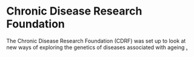 Chronic Disease Research Foundation
=======================

The Chronic Disease Research Foundation (CDRF) was set up to look at new ways of exploring the genetics of diseases associated with ageing [.](#33Eo7brQUmJNgQFtYuR+DorelNutDjIyDfqyJARPF8RPF0oPr2aq246cU7zbs)

